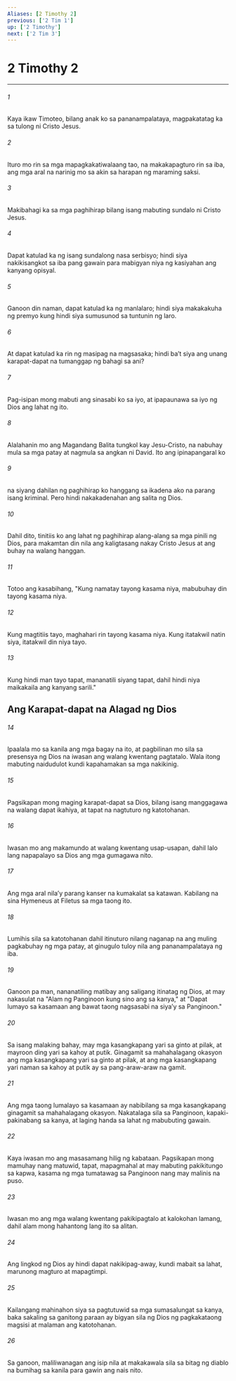 ```yaml
---
Aliases: [2 Timothy 2]
previous: ['2 Tim 1']
up: ['2 Timothy']
next: ['2 Tim 3']
---
```

# 2 Timothy 2

***

###### 1
Kaya ikaw Timoteo, bilang anak ko sa pananampalataya, magpakatatag ka sa tulong ni Cristo Jesus. 

###### 2
Ituro mo rin sa mga mapagkakatiwalaang tao, na makakapagturo rin sa iba, ang mga aral na narinig mo sa akin sa harapan ng maraming saksi. 

###### 3
Makibahagi ka sa mga paghihirap bilang isang mabuting sundalo ni Cristo Jesus. 

###### 4
Dapat katulad ka ng isang sundalong nasa serbisyo; hindi siya nakikisangkot sa iba pang gawain para mabigyan niya ng kasiyahan ang kanyang opisyal. 

###### 5
Ganoon din naman, dapat katulad ka ng manlalaro; hindi siya makakakuha ng premyo kung hindi siya sumusunod sa tuntunin ng laro. 

###### 6
At dapat katulad ka rin ng masipag na magsasaka; hindi baʼt siya ang unang karapat-dapat na tumanggap ng bahagi sa ani? 

###### 7
Pag-isipan mong mabuti ang sinasabi ko sa iyo, at ipapaunawa sa iyo ng Dios ang lahat ng ito. 

###### 8
Alalahanin mo ang Magandang Balita tungkol kay Jesu-Cristo, na nabuhay mula sa mga patay at nagmula sa angkan ni David. Ito ang ipinapangaral ko 

###### 9
na siyang dahilan ng paghihirap ko hanggang sa ikadena ako na parang isang kriminal. Pero hindi nakakadenahan ang salita ng Dios. 

###### 10
Dahil dito, tinitiis ko ang lahat ng paghihirap alang-alang sa mga pinili ng Dios, para makamtan din nila ang kaligtasang nakay Cristo Jesus at ang buhay na walang hanggan. 

###### 11
Totoo ang kasabihang, "Kung namatay tayong kasama niya, mabubuhay din tayong kasama niya. 

###### 12
Kung magtitiis tayo, maghahari rin tayong kasama niya. Kung itatakwil natin siya, itatakwil din niya tayo. 

###### 13
Kung hindi man tayo tapat, mananatili siyang tapat, dahil hindi niya maikakaila ang kanyang sarili." 

## Ang Karapat-dapat na Alagad ng Dios 

###### 14
Ipaalala mo sa kanila ang mga bagay na ito, at pagbilinan mo sila sa presensya ng Dios na iwasan ang walang kwentang pagtatalo. Wala itong mabuting naidudulot kundi kapahamakan sa mga nakikinig. 

###### 15
Pagsikapan mong maging karapat-dapat sa Dios, bilang isang manggagawa na walang dapat ikahiya, at tapat na nagtuturo ng katotohanan. 

###### 16
Iwasan mo ang makamundo at walang kwentang usap-usapan, dahil lalo lang napapalayo sa Dios ang mga gumagawa nito. 

###### 17
Ang mga aral nilaʼy parang kanser na kumakalat sa katawan. Kabilang na sina Hymeneus at Filetus sa mga taong ito. 

###### 18
Lumihis sila sa katotohanan dahil itinuturo nilang naganap na ang muling pagkabuhay ng mga patay, at ginugulo tuloy nila ang pananampalataya ng iba. 

###### 19
Ganoon pa man, nananatiling matibay ang saligang itinatag ng Dios, at may nakasulat na "Alam ng Panginoon kung sino ang sa kanya," at "Dapat lumayo sa kasamaan ang bawat taong nagsasabi na siyaʼy sa Panginoon." 

###### 20
Sa isang malaking bahay, may mga kasangkapang yari sa ginto at pilak, at mayroon ding yari sa kahoy at putik. Ginagamit sa mahahalagang okasyon ang mga kasangkapang yari sa ginto at pilak, at ang mga kasangkapang yari naman sa kahoy at putik ay sa pang-araw-araw na gamit. 

###### 21
Ang mga taong lumalayo sa kasamaan ay nabibilang sa mga kasangkapang ginagamit sa mahahalagang okasyon. Nakatalaga sila sa Panginoon, kapaki-pakinabang sa kanya, at laging handa sa lahat ng mabubuting gawain. 

###### 22
Kaya iwasan mo ang masasamang hilig ng kabataan. Pagsikapan mong mamuhay nang matuwid, tapat, mapagmahal at may mabuting pakikitungo sa kapwa, kasama ng mga tumatawag sa Panginoon nang may malinis na puso. 

###### 23
Iwasan mo ang mga walang kwentang pakikipagtalo at kalokohan lamang, dahil alam mong hahantong lang ito sa alitan. 

###### 24
Ang lingkod ng Dios ay hindi dapat nakikipag-away, kundi mabait sa lahat, marunong magturo at mapagtimpi. 

###### 25
Kailangang mahinahon siya sa pagtutuwid sa mga sumasalungat sa kanya, baka sakaling sa ganitong paraan ay bigyan sila ng Dios ng pagkakataong magsisi at malaman ang katotohanan. 

###### 26
Sa ganoon, maliliwanagan ang isip nila at makakawala sila sa bitag ng diablo na bumihag sa kanila para gawin ang nais nito.
